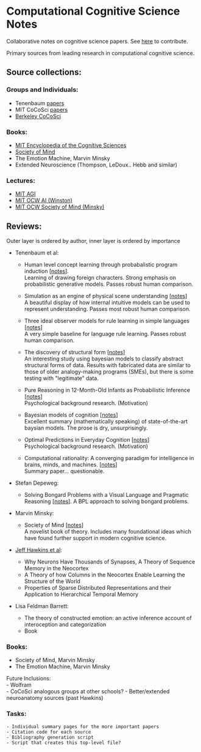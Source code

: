 # Computational Cognitive Science Notes

Collaborative notes on cognitive science papers. See [here](CONTRIBUTING.md) to contribute.

Primary sources from leading research in computational cognitive science.

## Source collections:   

### Groups and Individuals:

- Tenenbaum [papers](http://web.mit.edu/cocosci/josh.html)
- MIT CoCoSci [papers](http://cocosci.mit.edu/publications)
- [Berkeley CoCoSci](https://cocosci.berkeley.edu)

### Books:

- [MIT Encyclopedia of the Cognitive Sciences](http://www.aiai.ed.ac.uk/project/oplan/documents/1999/1999-MITECS.pdf)
- [Society of Mind](http://www.acad.bg/ebook/ml/Society%20of%20Mind.pdf)
 - The Emotion Machine, Marvin Minsky
 - Extended Neuroscience (Thompson, LeDoux.. Hebb and similar)

### Lectures:

- [MIT AGI](https://agi.mit.edu/)
- [MIT OCW AI (Winston)](https://ocw.mit.edu/courses/electrical-engineering-and-computer-science/6-034-artificial-intelligence-fall-2010/)
- [MIT OCW Society of Mind (Minsky)](https://ocw.mit.edu/courses/electrical-engineering-and-computer-science/6-868j-the-society-of-mind-fall-2011/)

## Reviews:

Outer layer is ordered by author, inner layer is ordered by importance

- Tenenbaum et al:  
    - Human level concept learning through probabalistic program induction \[[notes](notes/MIT_cocosci/human_level_concept_learning.md)\].  
      Learning of drawing foreign characters. Strong emphasis on probabilistic generative models. Passes robust human comparison.

    - Simulation as an engine of physical scene understanding  \[[notes](notes/MIT_cocosci/simulation.md)\]  
      A beautiful display of how internal intuitive models can be used to represent understanding. Passes most robust human comparison. 

    - Three ideal observer models for rule learning in simple languages  \[[notes](notes/MIT_cocosci/rule_learning_in_simple_languages.md)\]  
      A very simple baseline for language rule learning. Passes robust human comparison.

    - The discovery of structural form \[[notes](notes/MIT_cocosci/structural_form.md)\]   
      An interesting study using bayesian models to classify abstract structural forms of data. Results with fabricated data are similar to those of older analogy-making programs (SMEs), but there is some testing with "legitimate" data.

    - Pure Reasoning in 12-Month-Old Infants as Probabilistic Inference \[[notes](notes/MIT_cocosci/pure_reasoning_as_bayes.md)\]  
      Psychological background research. (Motivation)

    - Bayesian models of cognition \[[notes](notes/MIT_cocosci/bayesian_models_of_cognition.md)\]   
      Excellent summary (mathematically speaking) of state-of-the-art baysian models. The prose is dry, unsurprisingly.

    - Optimal Predictions in Everyday Cognition \[[notes](notes/MIT_cocosci/optimal_predictions.md)\]   
      Psychological background research. (Motivation)

    - Computational rationality: A converging paradigm for intelligence in brains, minds, and machines. \[[notes](notes/MIT_cocosci/computational_rationality.md)\]  
      Summary paper... questionable.  

- Stefan Depeweg:
    - Solving Bongard Problems with a Visual Language and Pragmatic Reasoning \[[notes](notes/bongard_german.md)\].
      A BPL approach to solving bongard problems.


- Marvin Minsky:  
    - Society of Mind \[[notes](notes/MIT_Society_of_mind/index.md)\]  
      A novelist book of theory. Includes many foundational ideas which have found further support in modern cognitive science.  


- [Jeff Hawkins et al](https://loop.frontiersin.org/people/312279/overview):  

    - Why Neurons Have Thousands of Synapses, A Theory of Sequence Memory in the Neocortex
    - A Theory of how Columns in the Neocortex Enable Learning the Structure of the World
    - Properties of Sparse Distributed Representations and their Application to Hierarchical Temporal Memory
- Lisa Feldman Barrett:
    - The theory of constructed emotion: an active inference account of interoception and categorization  
    - Book

### Books:
 - Society of Mind, Marvin Minsky 
 - The Emotion Machine, Marvin Minsky

Future Inclusions:  
    - Wolfram  
    - CoCoSci analogous groups at other schools?
    - Better/extended neuroanatomy sources (past Hawkins)

### Tasks:  
    - Individual summary pages for the more important papers
    - Citation code for each source
    - Bibliography generation script
    - Script that creates this top-level file?

